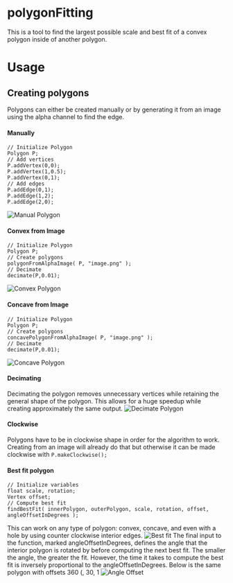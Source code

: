 
# polygonFitting


This is a tool to find the largest possible scale and best fit of a convex polygon inside of another polygon. 
# Usage
## Creating polygons
Polygons can either be created manually or by generating it from an image using the alpha channel to find the edge.
#### Manually

    // Initialize Polygon
    Polygon P;
    // Add vertices
    P.addVertex(0,0);
    P.addVertex(1,0.5);
    P.addVertex(0,1);
    // Add edges
    P.addEdge(0,1);
    P.addEdge(1,2);
    P.addEdge(2,0);
    
![Manual Polygon](http://nathanbain.com/wikiImages/RunBestFitPolygon/manualPolygon.png)
#### Convex from Image

    // Initialize Polygon
    Polygon P;
    // Create polygons
    polygonFromAlphaImage( P, "image.png" );
    // Decimate
    decimate(P,0.01);
   ![Convex Polygon](http://nathanbain.com/wikiImages/RunBestFitPolygon/convexPolygon.png)
#### Concave from Image

    // Initialize Polygon
    Polygon P;
    // Create polygons
    concavePolygonFromAlphaImage( P, "image.png" );
    // Decimate
    decimate(P,0.01);
![Concave Polygon](http://nathanbain.com/wikiImages/RunBestFitPolygon/concavePolygon.png)
  #### Decimating 
  Decimating the polygon removes unnecessary vertices while retaining the general shape of the polygon. This allows for a huge speedup while creating approximately the same output.
  ![Decimate Polygon](http://nathanbain.com/wikiImages/RunBestFitPolygon/decimatePolygon.png)
  #### Clockwise
  Polygons have to be in clockwise shape in order for the algorithm to work. Creating from an image will already do that but otherwise it can be made clockwise with `P.makeClockwise();`

#### Best fit polygon

    // Initialize variables
    float scale, rotation;
    Vertex offset;
    // Compute best fit
    findBestFit( innerPolygon, outerPolygon, scale, rotation, offset, angleOffsetInDegrees );

This can work on any type of polygon: convex, concave, and even with a hole by using counter clockwise interior edges.
![Best fit](http://nathanbain.com/wikiImages/RunBestFitPolygon/bestFit.png)
The final input to the function, marked angleOffsetInDegrees, defines the angle that the interior polygon is rotated by before computing the next best fit. The smaller the angle, the greater the fit. However, the time it takes to compute the best fit is inversely proportional to the angleOffsetInDegrees.
Below is the same polygon with offsets 360 (, 30, 1
![Angle Offset](http://nathanbain.com/wikiImages/RunBestFitPolygon/angleOffset.png)
